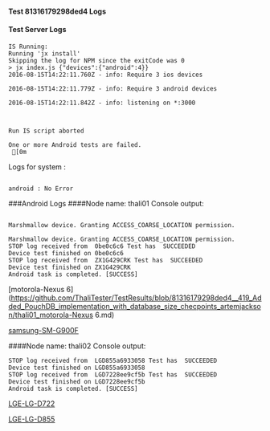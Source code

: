 #### Test 81316179298ded4 Logs

#### Test Server Logs
```
IS Running:
Running 'jx install'
Skipping the log for NPM since the exitCode was 0
> jx index.js {"devices":{"android":4}}
2016-08-15T14:22:11.760Z - info: Require 3 ios devices

2016-08-15T14:22:11.779Z - info: Require 3 android devices

2016-08-15T14:22:11.842Z - info: listening on *:3000


 
Run IS script aborted
 
One or more Android tests are failed.
 [0m

```


Logs for system : 
```

android : No Error
```


###Android Logs
####Node name: thali01
Console output:
```

Marshmallow device. Granting ACCESS_COARSE_LOCATION permission.

Marshmallow device. Granting ACCESS_COARSE_LOCATION permission.
STOP log received from  0be0c6c6 Test has  SUCCEEDED
Device test finished on 0be0c6c6 
STOP log received from  ZX1G429CRK Test has  SUCCEEDED
Device test finished on ZX1G429CRK 
Android task is completed. [SUCCESS]
```
[motorola-Nexus 6](https://github.com/ThaliTester/TestResults/blob/81316179298ded4__419_Added_PouchDB_implementation_with_database_size_checpoints_artemjackson/thali01_motorola-Nexus 6.md)

[samsung-SM-G900F](https://github.com/ThaliTester/TestResults/blob/81316179298ded4__419_Added_PouchDB_implementation_with_database_size_checpoints_artemjackson/thali01_samsung-SM-G900F.md)

####Node name: thali02
Console output:
```
STOP log received from  LGD855a6933058 Test has  SUCCEEDED
Device test finished on LGD855a6933058 
STOP log received from  LGD7228ee9cf5b Test has  SUCCEEDED
Device test finished on LGD7228ee9cf5b 
Android task is completed. [SUCCESS]
```
[LGE-LG-D722](https://github.com/ThaliTester/TestResults/blob/81316179298ded4__419_Added_PouchDB_implementation_with_database_size_checpoints_artemjackson/thali02_LGE-LG-D722.md)

[LGE-LG-D855](https://github.com/ThaliTester/TestResults/blob/81316179298ded4__419_Added_PouchDB_implementation_with_database_size_checpoints_artemjackson/thali02_LGE-LG-D855.md)


